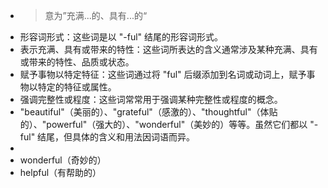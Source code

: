 - >意为”充满...的、具有...的“
- 形容词形式：这些词是以 "-ful" 结尾的形容词形式。
- 表示充满、具有或带来的特性：这些词所表达的含义通常涉及某种充满、具有或带来的特性、品质或状态。
- 赋予事物以特定特征：这些词通过将 "ful" 后缀添加到名词或动词上，赋予事物以特定的特征或属性。
- 强调完整性或程度：这些词常常用于强调某种完整性或程度的概念。
- "beautiful"（美丽的）、"grateful"（感激的）、"thoughtful"（体贴的）、"powerful"（强大的）、"wonderful"（美妙的）等等。虽然它们都以 "-ful" 结尾，但具体的含义和用法因词语而异。
-
- wonderful（奇妙的）
- helpful（有帮助的）